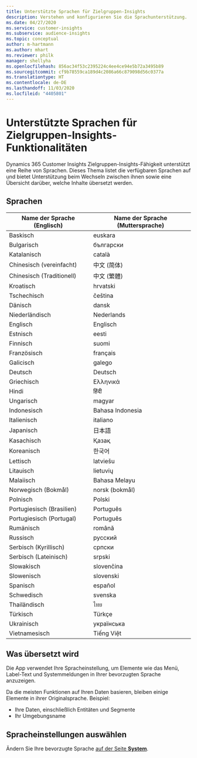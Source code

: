 ```yaml
---
title: Unterstützte Sprachen für Zielgruppen-Insights
description: Verstehen und konfigurieren Sie die Sprachunterstützung.
ms.date: 04/27/2020
ms.service: customer-insights
ms.subservice: audience-insights
ms.topic: conceptual
author: m-hartmann
ms.author: mhart
ms.reviewer: philk
manager: shellyha
ms.openlocfilehash: 856ac34f53c2395224c4ee4ce94e5b72a3495b89
ms.sourcegitcommit: cf9b78559ca189d4c2086a66c879098d56c0377a
ms.translationtype: HT
ms.contentlocale: de-DE
ms.lasthandoff: 11/03/2020
ms.locfileid: "4405801"
---
```

# <a name="supported-languages-for-audience-insights-capability"></a>Unterstützte Sprachen für Zielgruppen-Insights-Funktionalitäten

Dynamics 365 Customer Insights Zielgruppen-Insights-Fähigkeit unterstützt eine Reihe von Sprachen. Dieses Thema listet die verfügbaren Sprachen auf und bietet Unterstützung beim Wechseln zwischen ihnen sowie eine Übersicht darüber, welche Inhalte übersetzt werden.

## <a name="languages"></a>Sprachen

| Name der Sprache (Englisch)|  Name der Sprache (Muttersprache) |
| ------------- | ------------- |
| Baskisch | euskara |
| Bulgarisch | български |
| Katalanisch | català |
| Chinesisch (vereinfacht) | 中文 (简体) |
| Chinesisch (Traditionell) | 中文 (繁體) |
| Kroatisch | hrvatski |
| Tschechisch | čeština |
| Dänisch | dansk |
| Niederländisch | Nederlands |
| Englisch | Englisch |
| Estnisch | eesti |
| Finnisch | suomi |
| Französisch | français |
| Galicisch | galego |
| Deutsch | Deutsch |
| Griechisch | Ελληνικά |
| Hindi | हिंदी |
| Ungarisch | magyar |
| Indonesisch | Bahasa Indonesia |
| Italienisch | italiano |
| Japanisch | 日本語 |
| Kasachisch | Қазақ |
| Koreanisch | 한국어 |
| Lettisch | latviešu |
| Litauisch | lietuvių |
| Malaiisch | Bahasa Melayu |
| Norwegisch (Bokmål) | norsk (bokmål) |
| Polnisch | Polski |
| Portugiesisch (Brasilien) | Português |
| Portugiesisch (Portugal) | Português |
| Rumänisch | română |
| Russisch | русский |
| Serbisch (Kyrillisch) | српски |
| Serbisch (Lateinisch) | srpski |
| Slowakisch | slovenčina |
| Slowenisch | slovenski |
| Spanisch | español |
| Schwedisch | svenska |
| Thailändisch | ไทย |
| Türkisch | Türkçe |
| Ukrainisch | українська |
| Vietnamesisch | Tiếng Việt |

## <a name="whats-translated"></a>Was übersetzt wird

Die App verwendet Ihre Spracheinstellung, um Elemente wie das Menü, Label-Text und Systemmeldungen in Ihrer bevorzugten Sprache anzuzeigen.

Da die meisten Funktionen auf Ihren Daten basieren, bleiben einige Elemente in ihrer Originalsprache. Beispiel:

- Ihre Daten, einschließlich Entitäten und Segmente
- Ihr Umgebungsname

## <a name="choose-your-language-settings"></a>Spracheinstellungen auswählen  

Ändern Sie Ihre bevorzugte Sprache [auf der Seite **System**](system.md).
